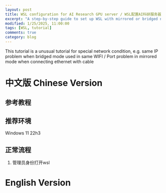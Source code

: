 ```yaml
---
layout: post
title: WSL configuration for AI Research GPU server / WSL配置AI科研服务器
excerpt: "A step-by-step guide to set up WSL with mirrored or bridged networking mode"
modified: 1/25/2025, 11:00:00
tags: [WSL, tutorial]
comments: true
category: blog
---
```


This tutorial is a unusual tutorial for special network condition, e.g. same IP problem when bridged mode used in same WIFI / Port problem in mirrored mode when connecting ethernet with cable

# 中文版 Chinese Version
## 参考教程

## 推荐环境
Windows 11 22h3
## 正常流程 
1. 管理员身份打开wsl





# English Version
